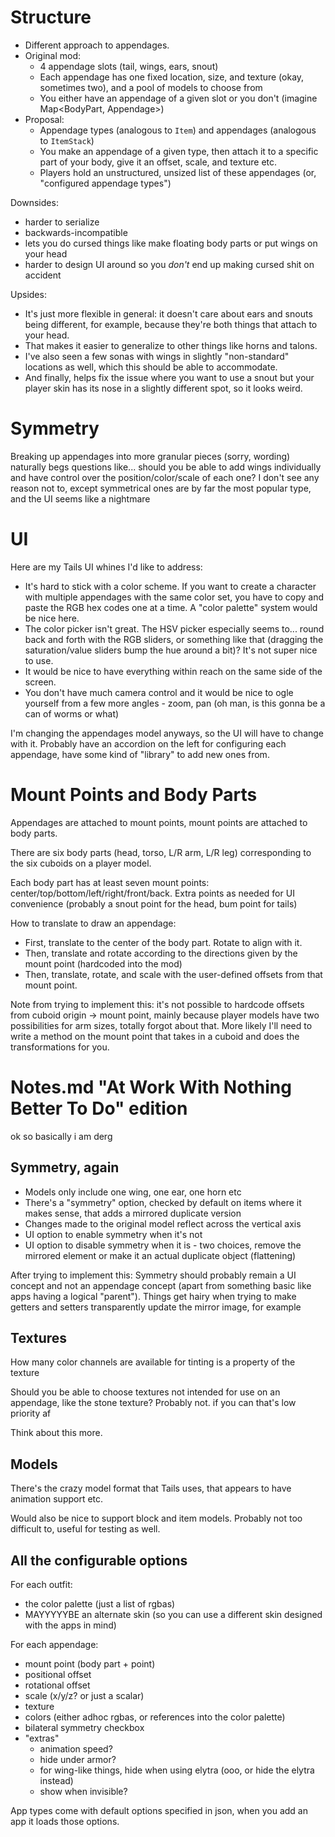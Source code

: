 # Structure

* Different approach to appendages.
* Original mod:
  * 4 appendage slots (tail, wings, ears, snout)
  * Each appendage has one fixed location, size, and texture (okay, sometimes two), and a pool of models to choose from
  * You either have an appendage of a given slot or you don't (imagine Map<BodyPart, Appendage>)
* Proposal:
  * Appendage types (analogous to `Item`) and appendages (analogous to `ItemStack`)
  * You make an appendage of a given type, then attach it to a specific part of your body, give it an offset, scale, and texture etc.
  * Players hold an unstructured, unsized list of these appendages (or, "configured appendage types")

Downsides:

* harder to serialize
* backwards-incompatible
* lets you do cursed things like make floating body parts or put wings on your head
* harder to design UI around so you *don't* end up making cursed shit on accident

Upsides:

* It's just more flexible in general: it doesn't care about ears and snouts being different, for example, because they're both things that attach to your head.
* That makes it easier to generalize to other things like horns and talons.
* I've also seen a few sonas with wings in slightly "non-standard" locations as well, which this should be able to accommodate.
* And finally, helps fix the issue where you want to use a snout but your player skin has its nose in a slightly different spot, so it looks weird.

# Symmetry

Breaking up appendages into more granular pieces (sorry, wording) naturally begs questions like... should you be able to add wings individually and have control over the position/color/scale of each one? I don't see any reason not to, except symmetrical ones are by far the most popular type, and the UI seems like a nightmare

# UI

Here are my Tails UI whines I'd like to address:

* It's hard to stick with a color scheme. If you want to create a character with multiple appendages with the same color set, you have to copy and paste the RGB hex codes one at a time. A "color palette" system would be nice here.
* The color picker isn't great. The HSV picker especially seems to... round back and forth with the RGB sliders, or something like that (dragging the saturation/value sliders bump the hue around a bit)? It's not super nice to use.
* It would be nice to have everything within reach on the same side of the screen.
* You don't have much camera control and it would be nice to ogle yourself from a few more angles - zoom, pan (oh man, is this gonna be a can of worms or what)

I'm changing the appendages model anyways, so the UI will have to change with it. Probably have an accordion on the left for configuring each appendage, have some kind of "library" to add new ones from.

# Mount Points and Body Parts

Appendages are attached to mount points, mount points are attached to body parts. 

There are six body parts (head, torso, L/R arm, L/R leg) corresponding to the six cuboids on a player model.

Each body part has at least seven mount points: center/top/bottom/left/right/front/back. Extra points as needed for UI convenience (probably a snout point for the head, bum point for tails)

How to translate to draw an appendage:

* First, translate to the center of the body part. Rotate to align with it.
* Then, translate and rotate according to the directions given by the mount point (hardcoded into the mod)
* Then, translate, rotate, and scale with the user-defined offsets from that mount point.

Note from trying to implement this: it's not possible to hardcode offsets from cuboid origin -> mount point, mainly because player models have two possibilities for arm sizes, totally forgot about that. More likely I'll need to write a method on the mount point that takes in a cuboid and does the transformations for you.

# Notes.md "At Work With Nothing Better To Do" edition

ok so basically i am derg

## Symmetry, again

* Models only include one wing, one ear, one horn etc
* There's a "symmetry" option, checked by default on items where it makes sense, that adds a mirrored duplicate version
* Changes made to the original model reflect across the vertical axis
* UI option to enable symmetry when it's not
* UI option to disable symmetry when it is - two choices, remove the mirrored element or make it an actual duplicate object (flattening)

After trying to implement this: Symmetry should probably remain a UI concept and not an appendage concept (apart from something basic like apps having a logical "parent"). Things get hairy when trying to make getters and setters transparently update the mirror image, for example

## Textures

How many color channels are available for tinting is a property of the texture

Should you be able to choose textures not intended for use on an appendage, like the stone texture? Probably not. if you can that's low priority af

Think about this more.

## Models

There's the crazy model format that Tails uses, that appears to have animation support etc.

Would also be nice to support block and item models. Probably not too difficult to, useful for testing as well.

## All the configurable options

For each outfit:

* the color palette (just a list of rgbas)
* MAYYYYYBE an alternate skin (so you can use a different skin designed with the apps in mind)

For each appendage:

* mount point (body part + point)
* positional offset
* rotational offset
* scale (x/y/z? or just a scalar)
* texture
* colors (either adhoc rgbas, or references into the color palette)
* bilateral symmetry checkbox
* "extras"
  * animation speed?
  * hide under armor?
  * for wing-like things, hide when using elytra (ooo, or hide the elytra instead)
  * show when invisible?

App types come with default options specified in json, when you add an app it loads those options.
